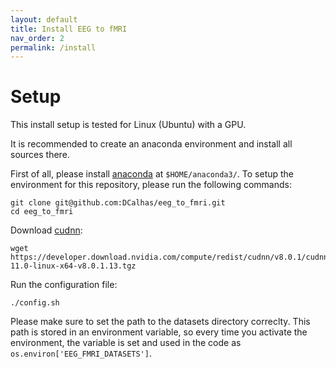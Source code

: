 ```yaml
---
layout: default
title: Install EEG to fMRI
nav_order: 2
permalink: /install
---
```


# Setup

This install setup is tested for Linux (Ubuntu) with a GPU.

It is recommended to create an anaconda environment and install all sources there.

First of all, please install [anaconda](https://www.anaconda.com/) at ```$HOME/anaconda3/```. To setup the environment for this repository, please run the following commands:

```shell
git clone git@github.com:DCalhas/eeg_to_fmri.git
cd eeg_to_fmri
```

Download [cudnn](https://developer.nvidia.com/cudnn):

```shell
wget https://developer.download.nvidia.com/compute/redist/cudnn/v8.0.1/cudnn-11.0-linux-x64-v8.0.1.13.tgz
```

Run the configuration file:

```shell
./config.sh
```

Please make sure to set the path to the datasets directory correclty. This path is stored in an environment variable, so every time you activate the environment, the variable is set and used in the code as ```os.environ['EEG_FMRI_DATASETS']```.
